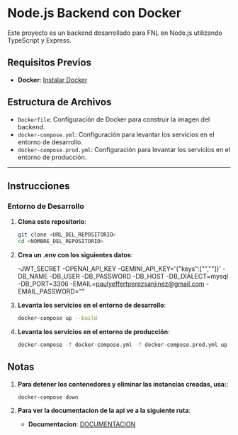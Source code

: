 # Node.js Backend con Docker

Este proyecto es un backend desarrollado para FNL en Node.js utilizando TypeScript y Express.

## Requisitos Previos

- **Docker**: [Instalar Docker](https://docs.docker.com/get-docker/)

## Estructura de Archivos

- `Dockerfile`: Configuración de Docker para construir la imagen del backend.
- `docker-compose.yml`: Configuración para levantar los servicios en el entorno de desarrollo.
- `docker-compose.prod.yml`: Configuración para levantar los servicios en el entorno de producción.

---

## Instrucciones

### Entorno de Desarrollo

1. **Clona este repositorio**:

   ```bash
   git clone <URL_DEL_REPOSITORIO>
   cd <NOMBRE_DEL_REPOSITORIO>

1. **Crea un .env con los siguientes datos**:

    -JWT_SECRET
    -OPENAI_API_KEY
    -GEMINI_API_KEY='{"keys":["",""]}'
    -DB_NAME
    -DB_USER
    -DB_PASSWORD
    -DB_HOST
    -DB_DIALECT=mysql
    -DB_PORT=3306
    -EMAIL=paulyeffertperezsanjinez@gmail.com
    -EMAIL_PASSWORD=""

2. **Levanta los servicios en el entorno de desarrollo**:

   ```bash
   docker-compose up --build

3. **Levanta los servicios en el entorno de producción**:

   ```bash
   docker-compose -f docker-compose.yml -f docker-compose.prod.yml up --build -d

## Notas

1. **Para detener los contenedores y eliminar las instancias creadas, usa:**:

    ```bash
    docker-compose down

2. **Para ver la documentacion de la api ve a la siguiente ruta**:

    - **Documentacion**: [DOCUMENTACION](http://localhost:3000/documentation)

